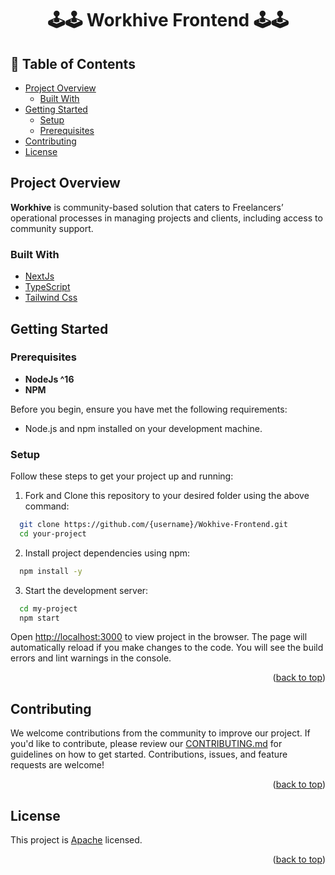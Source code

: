 <div align="center">
  <h1><b>🕹️🕹️ Workhive Frontend 🕹️🕹️</b></h1>
</div>
<a name="readme-top"></a>

<!-- TABLE OF CONTENTS -->
## 📗 Table of Contents

- [Project Overview](#project-overview)
    - [Built With](#built-with)
- [Getting Started](#getting-started)
    - [Setup](#setup)
    - [Prerequisites](#prerequisites)
- [Contributing](#contributing)
- [License](#license)

<!-- PROJECT DESCRIPTION -->

## Project Overview

**Workhive** is community-based solution that caters to Freelancers’ operational processes in managing projects and clients, including access to community support.

### Built With
  <ul>
    <li><a href="https://nextjs.org/">NextJs</a></li>
    <li><a href="https://www.typescriptlang.org/">TypeScript</a></li>
    <li><a href="https://tailwindcss.com/">Tailwind Css</a></li>
  </ul>

<!-- GETTING STARTED -->

## Getting Started

### Prerequisites

- **NodeJs ^16**
- **NPM**

Before you begin, ensure you have met the following requirements:
- Node.js and npm installed on your development machine.

### Setup
Follow these steps to get your project up and running:

1. Fork and Clone this repository to your desired folder using the above command:

  ```sh
    git clone https://github.com/{username}/Wokhive-Frontend.git
    cd your-project
  ```

2. Install project dependencies using npm:

```sh
  npm install -y
```

3. Start the development server:
```sh
  cd my-project
  npm start
```

Open <a href="http://localhost:3000/">http://localhost:3000</a> to view project in the browser. The page will automatically reload if you make changes to the code. You will see the build errors and lint warnings in the console.

<p align="right">(<a href="#readme-top">back to top</a>)</p>

<!-- CONTRIBUTING -->

## Contributing
We welcome contributions from the community to improve our project. If you'd like to contribute, please review our [CONTRIBUTING.md](./CONTRIBUTING.md) for guidelines on how to get started.
Contributions, issues, and feature requests are welcome!

<p align="right">(<a href="#readme-top">back to top</a>)</p>

<!-- LICENSE -->

## License <a name="license"></a>

This project is [Apache](./LICENSE) licensed.

<p align="right">(<a href="#readme-top">back to top</a>)</p>
